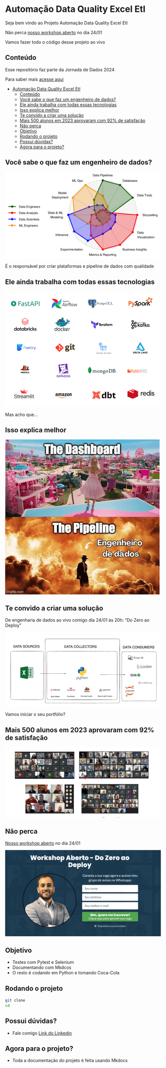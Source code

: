 # Automação Data Quality Excel Etl

Seja bem vindo ao Projeto Automação Data Quality Excel Etl

Não perca [nosso workshop aberto](https://www.jornadadedados2024.com.br/) no dia 24/01

Vamos fazer todo o código desse projeto ao vivo

## Conteúdo

Esse repositório faz parte da Jornada de Dados 2024 

Para saber mais [acesse aqui](../README.md)

- [Automação Data Quality Excel Etl](#automação-data-quality-excel-etl)
  - [Conteúdo](#conteúdo)
  - [Você sabe o que faz um engenheiro de dados?](#você-sabe-o-que-faz-um-engenheiro-de-dados)
  - [Ele ainda trabalha com todas essas tecnologias](#ele-ainda-trabalha-com-todas-essas-tecnologias)
  - [Isso explica melhor](#isso-explica-melhor)
  - [Te convido a criar uma solução](#te-convido-a-criar-uma-solução)
  - [Mais 500 alunos em 2023 aprovaram com 92% de satisfação](#mais-500-alunos-em-2023-aprovaram-com-92-de-satisfação)
  - [Não perca](#não-perca)
  - [Objetivo](#objetivo)
  - [Rodando o projeto](#rodando-o-projeto)
  - [Possui dúvidas?](#possui-dúvidas)
  - [Agora para o projeto?](#agora-para-o-projeto)

## Você sabe o que faz um engenheiro de dados?

![Figura01](./pics/radar-600x333.png)

É o responsável por criar plataformas e pipeline de dados com qualidade

## Ele ainda trabalha com todas essas tecnologias

![Figura01](./pics/lista_de_tecnologias.png)

Mas acho que…

## Isso explica melhor

![Figura01](./pics/meme_barbie.png)

## Te convido a criar uma solução

De engenharia de dados ao vivo comigo dia 24/01 às 20h: “Do Zero ao Deploy”

![Figura01](./pics/arquitetura.png)

Vamos iniciar o seu portfólio?

## Mais 500 alunos em 2023 aprovaram com 92% de satisfação

![Figura01](./pics/workshop.png)

## Não perca 

[Nosso workshop aberto](https://www.jornadadedados2024.com.br/) no dia 24/01

![Figura01](./pics/cadastro.png)

## Objetivo

* Testes com Pytest e Selenium
* Documentando com Mkdcos
* O resto é codando em Python e tomando Coca-Cola

## Rodando o projeto

```bash
git clone
cd 
```

## Possui dúvidas? 

- Fale comigo [Link do Linkedin](https://www.linkedin.com/in/lucianovasconcelosf/)

## Agora para o projeto?

- Toda a documentação do projeto é feita usando Mkdocs


